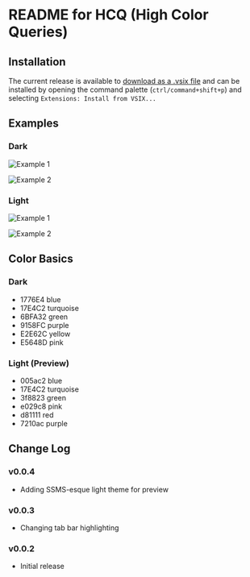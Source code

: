 # README for HCQ (High Color Queries)

## Installation
The current release is available to [download as a .vsix file](https://github.com/dzsquared/high-color-queries/releases/download/v0.0.2/hcq--high-color-queries--0.0.2.vsix) and can be installed by opening the command palette (`ctrl/command+shift+p`) and selecting `Extensions: Install from VSIX...`

## Examples
### Dark
![Example 1](https://raw.githubusercontent.com/dzsquared/high-color-queries/master/images/hcq_example1.PNG)

![Example 2](https://raw.githubusercontent.com/dzsquared/high-color-queries/master/images/hcq_example2.PNG)

### Light
![Example 1](https://raw.githubusercontent.com/dzsquared/high-color-queries/master/images/light_hcq_example1.PNG)

![Example 2](https://raw.githubusercontent.com/dzsquared/high-color-queries/master/images/light_hcq_example2.PNG)

## Color Basics
### Dark
- 1776E4 blue
- 17E4C2 turquoise
- 6BFA32 green
- 9158FC purple
- E2E62C yellow
- E5648D pink

### Light (Preview)
- 005ac2 blue
- 17E4C2 turquoise
- 3f8823 green
- e029c8 pink
- d81111 red
- 7210ac purple

## Change Log

### v0.0.4
- Adding SSMS-esque light theme for preview

### v0.0.3
- Changing tab bar highlighting

### v0.0.2
- Initial release
